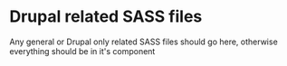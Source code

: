 # Drupal related SASS files
Any general or Drupal only related SASS files should go here, otherwise everything should be in it's component
